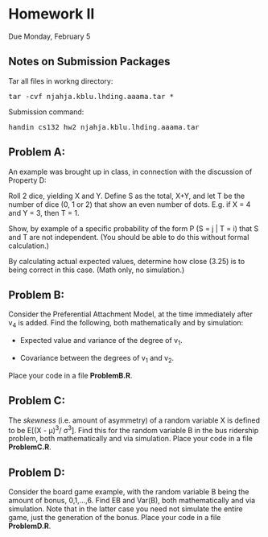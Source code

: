 # Homework II

Due Monday, February 5


## Notes on Submission Packages
Tar all files in workng directory:
<pre>tar -cvf njahja.kblu.lhding.aaama.tar *</pre>
Submission command:
<pre>handin cs132 hw2 njahja.kblu.lhding.aaama.tar</pre>

## Problem A:

An example was brought up in class, in connection with the discussion of Property D:

Roll 2 dice, yielding X and Y. Define S as the total, X+Y, and let T be the number of dice (0, 1 or 2) that show an even number of dots. E.g. if X = 4 and Y = 3, then T = 1\.

Show, by example of a specific probability of the form P (S = j | T = i) that S and T are not independent. (You should be able to do this without formal calculation.)

By calculating actual expected values, determine how close (3.25) is to being correct in this case. (Math only, no simulation.)

## Problem B:

Consider the Preferential Attachment Model, at the time immediately after v<sub>4</sub> is added. Find the following, both mathematically and by simulation:

*   Expected value and variance of the degree of v<sub>1</sub>.

*   Covariance between the degrees of v<sub>1</sub> and v<sub>2</sub>.

Place your code in a file **ProblemB.R**.

## Problem C:

The _skewness_ (i.e. amount of asymmetry) of a random variable X is defined to be E[(X - μ)<sup>3</sup>/ σ<sup>3</sup>]. Find this for the random variable B in the bus ridership problem, both mathematically and via simulation. Place your code in a file **ProblemC.R**.

## Problem D:

Consider the board game example, with the random variable B being the amount of bonus, 0,1,...,6\. Find EB and Var(B), both mathematically and via simulation. Note that in the latter case you need not simulate the entire game, just the generation of the bonus. Place your code in a file **ProblemD.R**.
